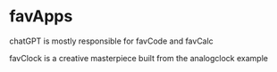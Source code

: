 # favApps

chatGPT is mostly responsible for favCode and favCalc

favClock is a creative masterpiece built from the analogclock example